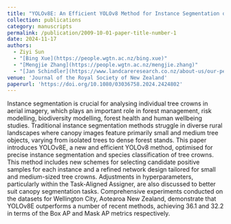 ```yaml
---
title: "YOLOv8E: An Efficient YOLOv8 Method for Instance Segmentation of Individual Tree Crowns in Wellington City, New Zealand"
collection: publications
category: manuscripts
permalink: /publication/2009-10-01-paper-title-number-1
date: 2024-11-17
authors:
  - Ziyi Sun
  - "[Bing Xue](https://people.wgtn.ac.nz/bing.xue)"
  - "[Mengjie Zhang](https://people.wgtn.ac.nz/mengjie.zhang)"
  - "[Jan Schindler](https://www.landcareresearch.co.nz/about-us/our-people/jan-schindler)"
venue: 'Journal of the Royal Society of New Zealand'
paperurl: 'https://doi.org/10.1080/03036758.2024.2424802'
---
```


Instance segmentation is crucial for analysing individual tree crowns in aerial imagery, which plays an important role in forest management, risk modelling, biodiversity modelling, forest health and human wellbeing studies. Traditional instance segmentation methods struggle in diverse rural landscapes where canopy images feature primarily small and medium tree objects, varying from isolated trees to dense forest stands. This paper introduces YOLOv8E, a new and efficient YOLOv8 method, optimised for precise instance segmentation and species classification of tree crowns. This method includes new schemes for selecting candidate positive samples for each instance and a refined network design tailored for small and medium-sized tree crowns. Adjustments in hyperparameters, particularly within the Task-Aligned Assigner, are also discussed to better suit canopy segmentation tasks. Comprehensive experiments conducted on the datasets for Wellington City, Aotearoa New Zealand, demonstrate that YOLOv8E outperforms a number of recent methods, achieving 36.1 and 32.2 in terms of the Box AP and Mask AP metrics respectively.
